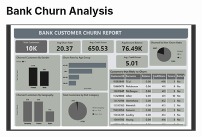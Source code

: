 # Bank Churn Analysis

![image alt](https://github.com/GauravLayak/Bank-Churn-Analysis/blob/29c35a90779a2abcdba529945333f520bf4083aa/Dashboard%20Overview.png)
